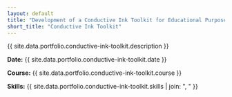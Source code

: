 ```yaml
---
layout: default
title: "Development of a Conductive Ink Toolkit for Educational Purposes"
short_title: "Conductive Ink Toolkit"
---
```


{{ site.data.portfolio.conductive-ink-toolkit.description }}

**Date:** {{ site.data.portfolio.conductive-ink-toolkit.date }}

**Course:** {{ site.data.portfolio.conductive-ink-toolkit.course }}

**Skills:** {{ site.data.portfolio.conductive-ink-toolkit.skills | join: ", " }}
